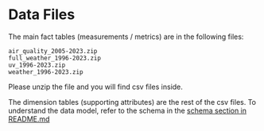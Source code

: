 # Data Files

The main fact tables (measurements / metrics) are in the following files:
```
air_quality_2005-2023.zip
full_weather_1996-2023.zip
uv_1996-2023.zip
weather_1996-2023.zip
```

Please unzip the file and you will find csv files inside.

The dimension tables (supporting attributes) are the rest of the csv files. To understand the data model, refer to the schema in the [schema section in README.md](https://github.com/Light2Dark/quality-of-life#schema)
